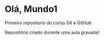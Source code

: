# Olá, Mundo1
 Primeiro repositorio do curso Git e GitHub

 Repositório criado durante uma aula gravada!
